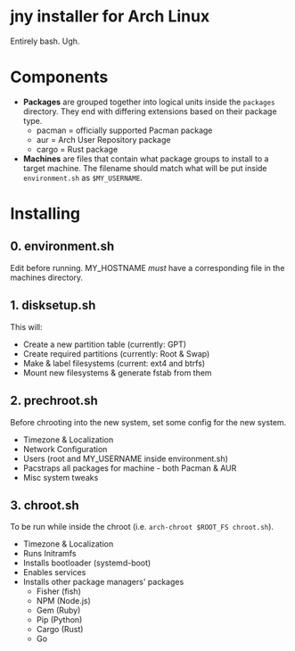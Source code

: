 # jny installer for Arch Linux

Entirely bash. Ugh.

# Components

  - **Packages** are grouped together into logical units inside the `packages` directory. They end with differing extensions based on their package type.
    - pacman = officially supported Pacman package
    - aur = Arch User Repository package
    - cargo = Rust package
  - **Machines** are files that contain what package groups to install to a target machine. The filename should match what will be put inside `environment.sh` as `$MY_USERNAME`.




# Installing

## 0. environment.sh

Edit before running. MY_HOSTNAME _must_ have a corresponding file in the machines directory.

## 1. disksetup.sh

This will:

  - Create a new partition table (currently: GPT)
  - Create required partitions (currently: Root & Swap)
  - Make & label filesystems (current: ext4 and btrfs)
  - Mount new filesystems & generate fstab from them

## 2. prechroot.sh

Before chrooting into the new system, set some config for the new system.

  - Timezone & Localization
  - Network Configuration
  - Users (root and MY_USERNAME inside environment.sh)
  - Pacstraps all packages for machine - both Pacman & AUR
  - Misc system tweaks

## 3. chroot.sh

To be run while inside the chroot (i.e. `arch-chroot $ROOT_FS chroot.sh`).

  - Timezone & Localization
  - Runs Initramfs
  - Installs bootloader (systemd-boot)
  - Enables services
  - Installs other package managers' packages
    - Fisher (fish)
    - NPM (Node.js)
    - Gem (Ruby)
    - Pip (Python)
    - Cargo (Rust)
    - Go